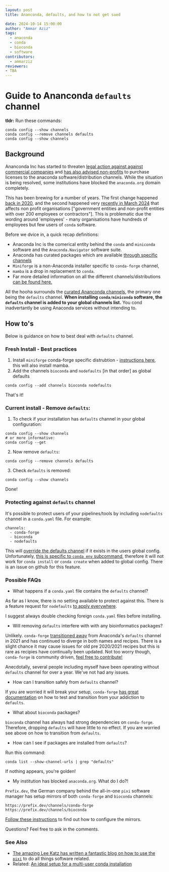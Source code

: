 ```yaml
---
layout: post
title: Ananconda, defaults, and how to not get sued

date: 2024-10-14 15:00:00
author: "Ammar Aziz"
tags:
  - anaconda
  - conda
  - bioconda
  - software
contributors:
  - ammarziz
reviewers:
- TBA
---
```


# Guide to Ananconda `defaults` channel

**tldr:** Run these commands:

```
conda config --show channels
conda config --remove channels defaults
conda config --show channels
```

## Background

Ananconda Inc has started to threaten [legal action against against commercial companies](https://www.reuters.com/legal/litigation/intel-sued-copyright-infringement-over-ai-software-2024-08-09/) and [has also advised non-profits](https://www.theregister.com/2024/08/08/anaconda_puts_the_squeeze_on/) to purchase licenses to the anaconda software/distribution channels. While the situation is being resolved, some institutions have blocked the `anaconda.org` domain completely.

This has been brewing for a number of years. The first change happened [back in 2020](https://www.anaconda.com/blog/sustaining-our-stewardship-of-the-open-source-data-science-community), and the second happened very [recently in March 2024](https://legal.anaconda.com/policies/en/?name=terms-of-service#anaconda-terms-of-service) that affects non profit organisations ["government entities and non-profit entities with over 200 employees or contractors"]. This is problematic due the wording around 'employees' - many organisations have hundreds of employees but few users of `conda` software.

Before we dvice in, a quick recap definitions:

- Anaconda Inc is the comerical entity behind the `conda` and `miniconda` software and the `Anaconda.Navigator` software suite.
- Anaconda has curated packages which are available [through specific channels](https://repo.anaconda.com/pkgs/)  
- `Miniforge` is a non-Anaconda installer specific to `conda-forge` channel, 
- `mamba` is a drop in replacement to `conda`.
- Far more detailed information on all the different channels/distributions [can be found here.](https://bioconda.github.io/faqs.html#what-s-the-difference-between-anaconda-conda-miniconda-mamba-mambaforge-micromamba)

All the hooha surrounds the [curated Ananconda channels](https://docs.anaconda.com/working-with-conda/reference/default-repositories/), the primary one being the `defaults` channel. **When installing `conda/miniconda` software, the `defaults` channel is added to your global channels list.** You cond inadvertantly be using Anaconda services without intending to.

## How to's

Below is guidance on how to best deal with `defaults` channel.

### Fresh Install - Best practices

1. Install `miniforge` conda-forge specific distrubtion  - [instructions here](https://github.com/conda-forge/miniforge), this will also install mamba.
2. Add the channels `bioconda` and `nodefaults` [in that order] as global defaults
```
conda config --add channels bioconda nodefaults
```
That's it!

### Current install - Remove `defaults`:

1. To check if your installation has `defaults` channel in your global configuration:

```
conda config --show channels
# or more informative: 
conda config --get
```

2. Now remove `defaults`:
```
conda config --remove channels defaults
```

3. Check `defaults` is removed:
```
conda config --show channels
```
Done!

### Protecting against `defaults` channel

It's possible to protect users of your pipelines/tools by including `nodefaults` channel in a `conda.yaml` file. For example:

```
channels:
  - conda-forge
  - bioconda
  - nodefaults
```

This will [override the defaults channel](https://docs.conda.io/projects/conda/en/4.6.1/user-guide/tasks/manage-environments.html#creating-an-environment-file-manually) if it exists in the users global config. Unfortunately, [this is specific to `conda env` subcommand](https://stackoverflow.com/a/67708768), therefore it will not work for `conda install` or `conda create` when added to global config. There is an issue on github for this feature.

### Possible FAQs

- What happens if a `conda.yaml` file contains the `defaults` channel?

As far as I know, there is no setting available to protect against this. There is a feature request for `nodefaults` [to apply everywhere](https://github.com/conda/conda/issues/12010). 

I suggest always double checking foreign `conda.yaml` files before installing.

- Will removing `defaults` interfere with with any bioinformatics packages?

Unlikely. `conda-forge` [transitioned away](https://conda-forge.org/news/2021/09/30/defaults-channel-is-now-dropped-when-building-conda-forge-packages/) from Anaconda's `defaults` channel in 2021 and has continued to diverge in both names and recipes. There is a slight chance it may cause issues for old pre 2020/2021 recipes but this is rare as recipies have continually been updated. Not too worry though, `conda-forge` is community driven, [feel free to contribute!](https://conda-forge.org/docs/user/contributing/)

Anecdotally, several people including myself have been operating without `defaults` channel for over a year. We've not had any issues. 

- How can I transition safely from `defaults` channel?

If you are worried it will break your setup, `conda-forge` [has great documentation](https://conda-forge.org/docs/user/transitioning_from_defaults/) on how to test and transition from your addiction to `defaults`.

- What about `bioconda` packages?

`bioconda` channel has always had strong dependencies on `conda-forge`. Therefore, dropping `defaults` will have little to no effect. If you are worried see above on how to transition from `defaults`.

- How can I see if packages are installed from `defaults`? 

Run this command:

```
conda list --show-channel-urls | grep "defaults"
```

If nothing appears, you're golden!

- My institution has blocked `anaconda.org`. What do I do?!

`Prefix.dev`, the German company behind the all-in-one `pixi` software manager has setup mirrors of both `conda-forge` and `bioconda` channels:

```
https://prefix.dev/channels/conda-forge
https://prefix.dev/channels/bioconda
```
[Follow these instructions](https://docs.conda.io/projects/conda/en/latest/user-guide/configuration/mirroring.html
) to find out how to configure the mirrors. 

Questions? Feel free to ask in the comments.

### See Also

- [The amazing Lee Katz has written a fantastic blog on how to use the `pixi`](https://ubinfie.github.io/2024/10/03/pixi-basics.html) to do all things software related.
- Related: [An ideal setup for a multi-user conda installation](https://ubinfie.github.io/2024/04/02/shared-conda-tutorial.html)




